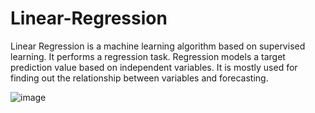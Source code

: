 # Linear-Regression
Linear Regression is a machine learning algorithm based on supervised learning. It performs a regression task. Regression models a target prediction value based on independent variables. It is mostly used for finding out the relationship between variables and forecasting.

![image](https://user-images.githubusercontent.com/60878060/216779212-edfd32ce-aa26-4ff2-b920-55b6ea8c9daa.png)
